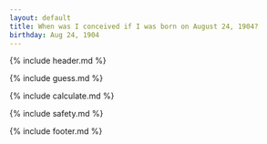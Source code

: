 ```yaml
---
layout: default
title: When was I conceived if I was born on August 24, 1904?
birthday: Aug 24, 1904
---
```


{% include header.md %}

{% include guess.md %}

{% include calculate.md %}

{% include safety.md %}

{% include footer.md %}



